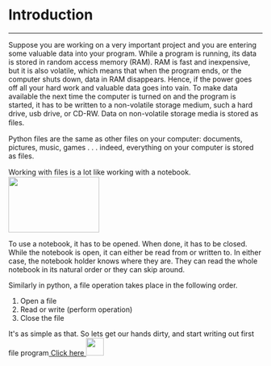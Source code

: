# Introduction
__________________________________________________________

Suppose you are working on a very important project and you are entering some valuable data into your program. While a program is running, its data is stored in random access memory (RAM). RAM is fast and inexpensive, but it is also volatile, which means that when the program ends, or the computer shuts down, data in RAM disappears. Hence, if the power goes off all your hard work and valuable data goes into vain. To make data available the next time the computer is turned on and the program is started, it has to be written to a non-volatile storage medium, such a hard drive, usb drive, or CD-RW. Data on non-volatile storage media is stored as ﬁles.      


Python files are the same as other files on your computer: documents, pictures, music, games . . . indeed, everything on your computer is stored as files.






Working with ﬁles is a lot like working with a notebook.<img src="https://media.giphy.com/media/MTjM7okzpQu88/giphy.gif"  width="180" height="110" float="left"/>
 
To use a notebook, it has to be opened. When done, it has to be closed. While the notebook is open, it can either be read from or written to. In either case, the notebook holder knows where they are. They can read the whole notebook in its natural order or they can skip around.

Similarly in python, a file operation takes place in the following order.
1.	Open a file
2.	Read or write (perform operation)
3.	Close the file

It's as simple as that. So lets get our hands dirty, and start writing out first file program[ Click here <img src="https://media.giphy.com/media/11tzAbXuJ0O4h2/giphy.gif"  width="35" height="35" />](https://github.com/annu12340/Py_Primer/blob/master/Learn%20to%20handle%20your%20files/Writing_into_file.md)

